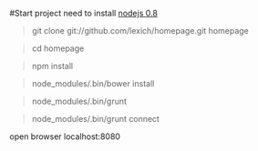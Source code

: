 #Start project 
need to install [nodejs 0.8](http://nodejs.org/)

> git clone git://github.com/lexich/homepage.git homepage

> cd homepage

> npm install

> node_modules/.bin/bower install

> node_modules/.bin/grunt

> node_modules/.bin/grunt connect

open browser localhost:8080
